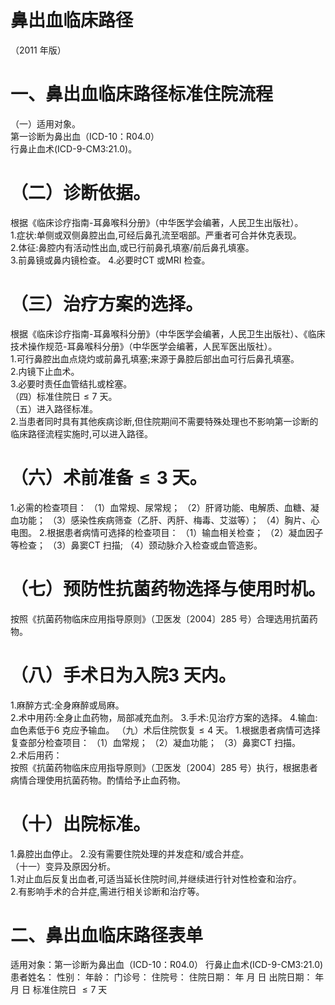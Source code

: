 # 鼻出血临床路径  
（2011 年版）  
#     一、鼻出血临床路径标准住院流程  
（一）适用对象。  
第一诊断为鼻出血（ICD-10：R04.0）  
行鼻止血术(ICD-9-CM3:21.0)。  
# （二）诊断依据。  
根据《临床诊疗指南-耳鼻喉科分册》（中华医学会编著，人民卫生出版社）。  
1.症状:单侧或双侧鼻腔出血,可经后鼻孔流至咽部。严重者可合并休克表现。  
2.体征:鼻腔内有活动性出血,或已行前鼻孔填塞/前后鼻孔填塞。  
3.前鼻镜或鼻内镜检查。 4.必要时CT 或MRI 检查。  
# （三）治疗方案的选择。  
根据《临床诊疗指南-耳鼻喉科分册》（中华医学会编著，人民卫生出版社）、《临床技术操作规范-耳鼻喉科分册》（中华医学会编著，人民军医出版社）。  
1.可行鼻腔出血点烧灼或前鼻孔填塞;来源于鼻腔后部出血可行后鼻孔填塞。  
2.内镜下止血术。  
3.必要时责任血管结扎或栓塞。  
（四）标准住院日${\leqslant}7$ 天。  
（五）进入路径标准。  
2.当患者同时具有其他疾病诊断,但住院期间不需要特殊处理也不影响第一诊断的临床路径流程实施时,可以进入路径。  
#  （六）术前准备${\leqslant}3$ 天。  
1.必需的检查项目： （1）血常规、尿常规； （2）肝肾功能、电解质、血糖、凝血功能； （3）感染性疾病筛查（乙肝、丙肝、梅毒、艾滋等）； （4）胸片、心电图。 2.根据患者病情可选择的检查项目： （1）输血相关检查； （2）凝血因子等检查； （3）鼻窦CT 扫描; （4）颈动脉介入检查或血管造影。  
# （七）预防性抗菌药物选择与使用时机。  
按照《抗菌药物临床应用指导原则》（卫医发〔2004〕285 号）合理选用抗菌药物。  
# （八）手术日为入院3 天内。  
1.麻醉方式:全身麻醉或局麻。  
2.术中用药:全身止血药物，局部减充血剂。 3.手术:见治疗方案的选择。 4.输血:血色素低于6 克应予输血。 （九）术后住院恢复${\leqslant}4$ 天。 1.根据患者病情可选择复查部分检查项目： （1）血常规； （2）凝血功能； （3）鼻窦CT 扫描。             
    2.术后用药：  
按照《抗菌药物临床应用指导原则》（卫医发〔2004〕285 号）执行，根据患者病情合理使用抗菌药物。酌情给予止血药物。  
# （十）出院标准。  
1.鼻腔出血停止。 2.没有需要住院处理的并发症和/或合并症。  
（十一）变异及原因分析。  
1.对止血后反复出血者,可适当延长住院时间,并继续进行针对性检查和治疗。  
2.有影响手术的合并症,需进行相关诊断和治疗等。  
#    二、鼻出血临床路径表单  
适用对象：第一诊断为鼻出血（ICD-10：R04.0）  行鼻止血术(ICD-9-CM3:21.0)  
患者姓名：             性别：     年龄：    门诊号：      住院号：             住院日期：    年    月    日  出院日期：    年    月    日  标准住院日 ${\leqslant}7$ 天  
